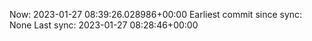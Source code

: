 Now: 2023-01-27 08:39:26.028986+00:00 Earliest commit since sync: None Last sync: 2023-01-27 08:28:46+00:00
